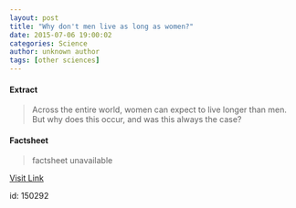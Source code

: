 ```yaml
---
layout: post
title: "Why don't men live as long as women?"
date: 2015-07-06 19:00:02
categories: Science
author: unknown author
tags: [other sciences]
---
```



#### Extract
>Across the entire world, women can expect to live longer than men. But why does this occur, and was this always the case?

#### Factsheet
>factsheet unavailable

[Visit Link](http://phys.org/news355408796.html)

id:  150292

